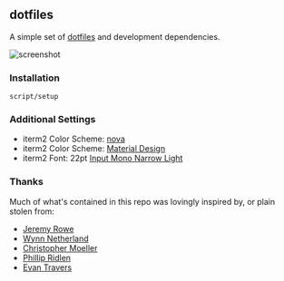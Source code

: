 ## dotfiles

A simple set of [dotfiles](http://dotfiles.github.com/) and development dependencies.

![screenshot](https://cl.ly/51acc97350f3/Image%202019-04-06%20at%2011.45.38%20PM.png)

### Installation

```
script/setup
```

### Additional Settings
* iterm2 Color Scheme: [nova](https://github.com/trevordmiller/nova-iterm)
* iterm2 Color Scheme: [Material Design](https://github.com/MartinSeeler/iterm2-material-design)
* iterm2 Font: 22pt [Input Mono Narrow Light](http://input.fontbureau.com/info/)

### Thanks

Much of what's contained in this repo was lovingly inspired by, or plain stolen from:

* [Jeremy Rowe](https://github.com/jeremywrowe)
* [Wynn Netherland](https://github.com/pengwynn)
* [Christopher Moeller](https://github.com/cmoel)
* [Phillip Ridlen](https://github.com/philtr)
* [Evan Travers](https://github.com/evantravers)
